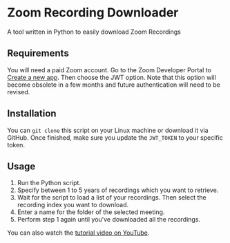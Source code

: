 # Zoom Recording Downloader
A tool written in Python to easily download Zoom Recordings

## Requirements ##
You will need a paid Zoom account. Go to the Zoom Developer Portal to [Create a new app](https://marketplace.zoom.us/develop/create). Then choose the JWT option. Note that this option will become obsolete in a few months and future authentication will need to be revised.

## Installation ##
You can `git clone` this script on your Linux machine or download it via GitHub. Once finished, make sure you update the `JWT_TOKEN` to your specific token.

## Usage ##
1. Run the Python script. 
2. Specify between 1 to 5 years of recordings which you want to retrieve. 
3. Wait for the script to load a list of your recordings. Then select the recording index you want to download.
4. Enter a name for the folder of the selected meeting.
5. Perform step 1 again until you've downloaded all the recordings.

You can also watch the [tutorial video on YouTube](https://www.youtube.com/watch?v=Yh7f_7ud24Y).